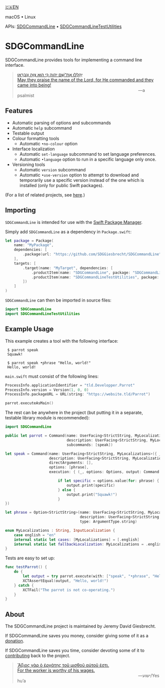 <!--
 README.md

 This source file is part of the SDGCommandLine open source project.
 https://sdggiesbrecht.github.io/SDGCommandLine/SDGCommandLine

 Copyright ©2017–2018 Jeremy David Giesbrecht and the SDGCommandLine project contributors.

 Soli Deo gloria.

 Licensed under the Apache Licence, Version 2.0.
 See http://www.apache.org/licenses/LICENSE-2.0 for licence information.
 -->

[🇨🇦EN](Documentation/🇨🇦EN%20Read%20Me.md) <!--Skip in Jazzy-->

macOS • Linux

APIs: [SDGCommandLine](https://sdggiesbrecht.github.io/SDGCommandLine/SDGCommandLine) • [SDGCommandLineTestUtilities](https://sdggiesbrecht.github.io/SDGCommandLine/SDGCommandLineTestUtilities)

# SDGCommandLine

SDGCommandLine provides tools for implementing a command line interface.

> [יְהַלְלוּ אֶת־שֵׁם יהוה כִּי הוּא צִוָּה וְנִבְרָאוּ׃<br>May they praise the name of the Lord, for He commanded and they came into being!](https://www.biblegateway.com/passage/?search=Psalm+148&version=WLC;NIV)<br>&nbsp;&nbsp;&nbsp;&nbsp;&nbsp;&nbsp;&nbsp;&nbsp;&nbsp;&nbsp;&nbsp;&nbsp;&nbsp;&nbsp;&nbsp;&nbsp;&nbsp;&nbsp;&nbsp;&nbsp;&nbsp;&nbsp;&nbsp;&nbsp;&nbsp;&nbsp;&nbsp;&nbsp;&nbsp;&nbsp;&nbsp;&nbsp;&nbsp;&nbsp;&nbsp;&nbsp;&nbsp;&nbsp;&nbsp;&nbsp;&nbsp;&nbsp;&nbsp;&nbsp;&nbsp;&nbsp;&nbsp;&nbsp;&nbsp;&nbsp;&nbsp;&nbsp;&nbsp;&nbsp;&nbsp;&nbsp;&nbsp;&nbsp;&nbsp;&nbsp;&nbsp;&nbsp;&nbsp;&nbsp;&nbsp;&nbsp;&nbsp;&nbsp;&nbsp;&nbsp;&nbsp;&nbsp;&nbsp;&nbsp;&nbsp;&nbsp;&nbsp;&nbsp;&nbsp;&nbsp;&nbsp;&nbsp;&nbsp;&nbsp;&nbsp;&nbsp;&nbsp;&nbsp;&nbsp;&nbsp;&nbsp;&nbsp;&nbsp;&nbsp;&nbsp;&nbsp;&nbsp;&nbsp;&nbsp;&nbsp;―a psalmist

## Features

- Automatic parsing of options and subcommands
- Automatic `help` subcommand
- Testable output
- Colour formatting tools
  - Automatic `•no‐colour` option
- Interface localization
  - Automatic `set‐language` subcommand to set language preferences.
  - Automatic `•language` option to run in a specific language only once.
- Versioning tools
  - Automatic `version` subcommand
  - Automatic `•use‐version` option to attempt to download and temporarily use a specific version instead of the one which is installed (only for public Swift packages).

(For a list of related projects, see [here](Documentation/🇨🇦EN%20Related%20Projects.md).) <!--Skip in Jazzy-->

## Importing

`SDGCommandLine` is intended for use with the [Swift Package Manager](https://swift.org/package-manager/).

Simply add `SDGCommandLine` as a dependency in `Package.swift`:

```swift
let package = Package(
    name: "MyPackage",
    dependencies: [
        .package(url: "https://github.com/SDGGiesbrecht/SDGCommandLine", .upToNextMinor(from: Version(0, 3, 1))),
    ],
    targets: [
        .target(name: "MyTarget", dependencies: [
            .productItem(name: "SDGCommandLine", package: "SDGCommandLine"),
            .productItem(name: "SDGCommandLineTestUtilities", package: "SDGCommandLine"),
        ])
    ]
)
```

`SDGCommandLine` can then be imported in source files:

```swift
import SDGCommandLine
import SDGCommandLineTestUtilities
```

## Example Usage

This example creates a tool with the following interface:
```shell
 $ parrot speak
 Squawk!

 $ parrot speak •phrase "Hello, world!"
 Hello, world!
```

`main.swift` must consist of the following lines:
```swift
ProcessInfo.applicationIdentifier = "tld.Developper.Parrot"
ProcessInfo.version = Version(1, 0, 0)
ProcessInfo.packageURL = URL(string: "https://website.tld/Parrot")

parrot.executeAsMain()
```

The rest can be anywhere in the project
(but putting it in a separate, testable library module is recommended):
```swift
import SDGCommandLine

public let parrot = Command(name: UserFacing<StrictString, MyLocalizations>({ _ in "parrot" }),
                            description: UserFacing<StrictString, MyLocalizations>({ _ in "behaves like a parrot." }),
                            subcommands: [speak])

let speak = Command(name: UserFacing<StrictString, MyLocalizations>({ _ in "speak" }),
                    description: UserFacing<StrictString, MyLocalizations>({ _ in "speaks." }),
                    directArguments: [],
                    options: [phrase],
                    execution: { (_, options: Options, output: Command.Output) throws -> Void in

                        if let specific = options.value(for: phrase) {
                            output.print(specific)
                        } else {
                            output.print("Squawk!")
                        }
})

let phrase = Option<StrictString>(name: UserFacing<StrictString, MyLocalizations>({ _ in "phrase" }),
                                  description: UserFacing<StrictString, MyLocalizations>({ _ in "A custom phrase to speak." }),
                                  type: ArgumentType.string)

enum MyLocalizations : String, InputLocalization {
    case english = "en"
    internal static let cases: [MyLocalizations] = [.english]
    internal static let fallbackLocalization: MyLocalizations = .english
}
```

Tests are easy to set up:
```swift
func testParrot() {
    do {
        let output = try parrot.execute(with: ["speak", "•phrase", "Hello, world!"])
        XCTAssertEqual(output, "Hello, world!")
    } catch {
        XCTFail("The parrot is not co‐operating.")
    }
}
```

## About

The SDGCommandLine project is maintained by Jeremy David Giesbrecht.

If SDGCommandLine saves you money, consider giving some of it as a [donation](https://paypal.me/JeremyGiesbrecht).

If SDGCommandLine saves you time, consider devoting some of it to [contributing](https://github.com/SDGGiesbrecht/SDGCommandLine) back to the project.

> [Ἄξιος γὰρ ὁ ἐργάτης τοῦ μισθοῦ αὐτοῦ ἐστι.<br>For the worker is worthy of his wages.](https://www.biblegateway.com/passage/?search=Luke+10&version=SBLGNT;NIV)<br>&nbsp;&nbsp;&nbsp;&nbsp;&nbsp;&nbsp;&nbsp;&nbsp;&nbsp;&nbsp;&nbsp;&nbsp;&nbsp;&nbsp;&nbsp;&nbsp;&nbsp;&nbsp;&nbsp;&nbsp;&nbsp;&nbsp;&nbsp;&nbsp;&nbsp;&nbsp;&nbsp;&nbsp;&nbsp;&nbsp;&nbsp;&nbsp;&nbsp;&nbsp;&nbsp;&nbsp;&nbsp;&nbsp;&nbsp;&nbsp;&nbsp;&nbsp;&nbsp;&nbsp;&nbsp;&nbsp;&nbsp;&nbsp;&nbsp;&nbsp;&nbsp;&nbsp;&nbsp;&nbsp;&nbsp;&nbsp;&nbsp;&nbsp;&nbsp;&nbsp;&nbsp;&nbsp;&nbsp;&nbsp;&nbsp;&nbsp;&nbsp;&nbsp;&nbsp;&nbsp;&nbsp;&nbsp;&nbsp;&nbsp;&nbsp;&nbsp;&nbsp;&nbsp;&nbsp;&nbsp;&nbsp;&nbsp;&nbsp;&nbsp;&nbsp;&nbsp;&nbsp;&nbsp;&nbsp;&nbsp;&nbsp;&nbsp;&nbsp;&nbsp;&nbsp;&nbsp;&nbsp;&nbsp;&nbsp;&nbsp;―‎ישוע/Yeshuʼa
